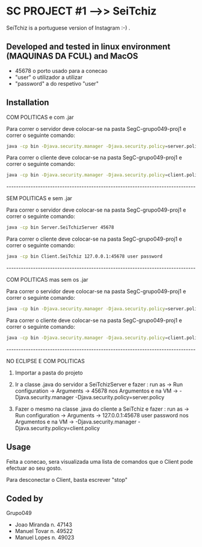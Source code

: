 # SC PROJECT #1   -->>  SeiTchiz

SeiTchiz is a portuguese version of Instagram :-) .

## Developed and tested in linux environment (MAQUINAS DA FCUL) and MacOS

- 45678 o porto usado para a conecao
- "user" o utilizador a utilizar
- "password" a do respetivo "user"

## Installation

COM POLITICAS e com .jar

Para correr o servidor deve colocar-se na pasta SegC-grupo049-proj1 e correr o seguinte comando:

```bash
java -cp bin -Djava.security.manager -Djava.security.policy=server.policy -jar server.jar 45678
```

Para correr o cliente deve colocar-se na pasta SegC-grupo049-proj1 e correr o seguinte comando:

```bash
java -cp bin -Djava.security.manager -Djava.security.policy=client.policy -jar client.jar 127.0.0.1:45678 user password
```


*------------------------------------------------------------------------------*

SEM POLITICAS e sem .jar

Para correr o servidor deve colocar-se na pasta SegC-grupo049-proj1 e correr o seguinte comando:

```bash
java -cp bin Server.SeiTchizServer 45678
```

Para correr o cliente deve colocar-se na pasta SegC-grupo049-proj1 e correr o seguinte comando:

```bash
java -cp bin Client.SeiTchiz 127.0.0.1:45678 user password
```

*------------------------------------------------------------------------------*

COM POLITICAS mas sem os .jar

Para correr o servidor deve colocar-se na pasta SegC-grupo049-proj1 e correr o seguinte comando:

```bash
java -cp bin -Djava.security.manager -Djava.security.policy=server.policy Server.SeiTchizServer 45678
```

Para correr o cliente deve colocar-se na pasta SegC-grupo049-proj1 e correr o seguinte comando:

```bash
java -cp bin -Djava.security.manager -Djava.security.policy=client.policy Client.SeiTchiz 127.0.0.1:45678 user password
```

*------------------------------------------------------------------------------*

NO ECLIPSE E COM POLITICAS

1. Importar a pasta do projeto

2. Ir a classe .java do servidor a SeiTchizServer e fazer : run as -> Run configuration -> Arguments -> 45678  nos Argumentos e	na VM -> -Djava.security.manager -Djava.security.policy=server.policy

3. Fazer o mesmo na classe .java do cliente a SeiTchiz e fazer : run as -> Run configuration -> Arguments -> 127.0.0.1:45678 user password nos Argumentos e na VM -> -Djava.security.manager -Djava.security.policy=client.policy

## Usage

Feita a conecao, sera visualizada uma lista de comandos que o Client pode efectuar ao seu gosto.

Para desconectar o Client, basta escrever "stop"

## Coded by
Grupo049
- Joao Miranda n. 47143
- Manuel Tovar n. 49522
- Manuel Lopes n. 49023
